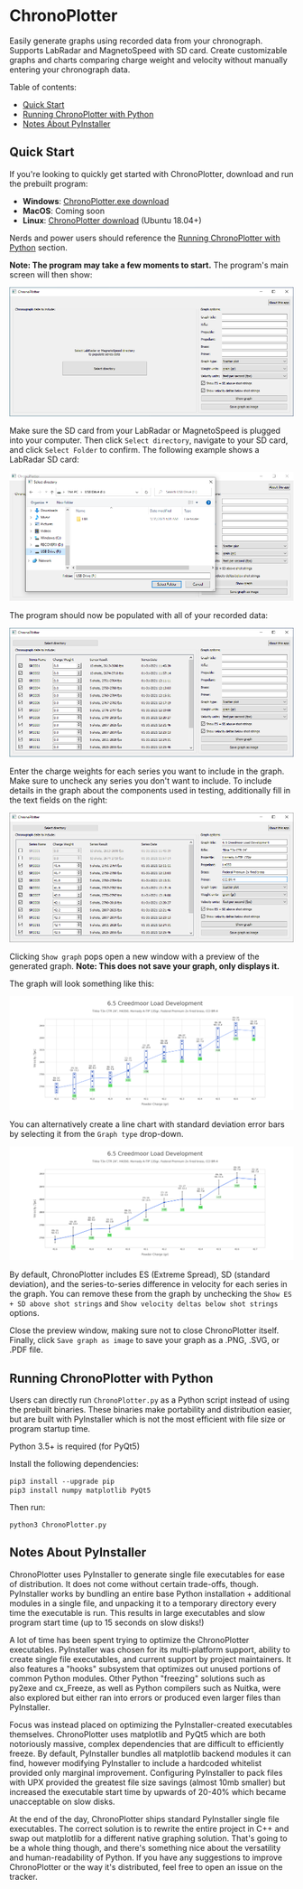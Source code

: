 # ChronoPlotter

Easily generate graphs using recorded data from your chronograph. Supports LabRadar and MagnetoSpeed with SD card. Create customizable graphs and charts comparing charge weight and velocity without manually entering your chronograph data.

Table of contents:
* [Quick Start](#quick-start)
* [Running ChronoPlotter with Python](#running-chronoplotter-with-python)
* [Notes About PyInstaller](#notes-about-pyinstaller)

## Quick Start

If you're looking to quickly get started with ChronoPlotter, download and run the prebuilt program:

* **Windows**: [ChronoPlotter.exe download](https://github.com/mncoppola/ChronoPlotter/releases/latest/download/ChronoPlotter-Windows.exe)
* **MacOS**: Coming soon
* **Linux**: [ChronoPlotter download](https://github.com/mncoppola/ChronoPlotter/releases/latest/download/ChronoPlotter-Linux) (Ubuntu 18.04+)

Nerds and power users should reference the [Running ChronoPlotter with Python](#running-chronoplotter-with-python) section.

**Note: The program may take a few moments to start.** The program's main screen will then show:

![Home screen](https://github.com/mncoppola/ChronoPlotter/blob/main/images/1.png?raw=true)

Make sure the SD card from your LabRadar or MagnetoSpeed is plugged into your computer. Then click `Select directory`, navigate to your SD card, and click `Select Folder` to confirm. The following example shows a LabRadar SD card:

![Directory selection](https://github.com/mncoppola/ChronoPlotter/blob/main/images/2.png?raw=true)

The program should now be populated with all of your recorded data:

![Populated series data](https://github.com/mncoppola/ChronoPlotter/blob/main/images/3.png?raw=true)

Enter the charge weights for each series you want to include in the graph. Make sure to uncheck any series you don't want to include. To include details in the graph about the components used in testing, additionally fill in the text fields on the right:

![Full details filled out](https://github.com/mncoppola/ChronoPlotter/blob/main/images/4.png?raw=true)

Clicking `Show graph` pops open a new window with a preview of the generated graph. **Note: This does not save your graph, only displays it.**

The graph will look something like this:

![Scatter plot](https://github.com/mncoppola/ChronoPlotter/blob/main/images/scatter.png?raw=true)

You can alternatively create a line chart with standard deviation error bars by selecting it from the `Graph type` drop-down.

![Line chart + SD](https://github.com/mncoppola/ChronoPlotter/blob/main/images/line.png?raw=true)

By default, ChronoPlotter includes ES (Extreme Spread), SD (standard deviation), and the series-to-series difference in velocity for each series in the graph. You can remove these from the graph by unchecking the `Show ES + SD above shot strings` and `Show velocity deltas below shot strings` options.

Close the preview window, making sure not to close ChronoPlotter itself. Finally, click `Save graph as image` to save your graph as a .PNG, .SVG, or .PDF file.

## Running ChronoPlotter with Python

Users can directly run `ChronoPlotter.py` as a Python script instead of using the prebuilt binaries. These binaries make portability and distribution easier, but are built with PyInstaller which is not the most efficient with file size or program startup time.

Python 3.5+ is required (for PyQt5)

Install the following dependencies:
```
pip3 install --upgrade pip
pip3 install numpy matplotlib PyQt5
```

Then run:
```
python3 ChronoPlotter.py
```

## Notes About PyInstaller

ChronoPlotter uses PyInstaller to generate single file executables for ease of distribution. It does not come without certain trade-offs, though. PyInstaller works by bundling an entire base Python installation + additional modules in a single file, and unpacking it to a temporary directory every time the executable is run. This results in large executables and slow program start time (up to 15 seconds on slow disks!)

A lot of time has been spent trying to optimize the ChronoPlotter executables. PyInstaller was chosen for its multi-platform support, ability to create single file executables, and current support by project maintainers. It also features a "hooks" subsystem that optimizes out unused portions of common Python modules. Other Python "freezing" solutions such as py2exe and cx_Freeze, as well as Python compilers such as Nuitka, were also explored but either ran into errors or produced even larger files than PyInstaller.

Focus was instead placed on optimizing the PyInstaller-created executables themselves. ChronoPlotter uses matplotlib and PyQt5 which are both notoriously massive, complex dependencies that are difficult to efficiently freeze. By default, PyInstaller bundles all matplotlib backend modules it can find, however modifying PyInstaller to include a hardcoded whitelist provided only marginal improvement. Configuring PyInstaller to pack files with UPX provided the greatest file size savings (almost 10mb smaller) but increased the executable start time by upwards of 20-40% which became unacceptable on slow disks.

At the end of the day, ChronoPlotter ships standard PyInstaller single file executables. The correct solution is to rewrite the entire project in C++ and swap out matplotlib for a different native graphing solution. That's going to be a whole thing though, and there's something nice about the versatility and human-readability of Python. If you have any suggestions to improve ChronoPlotter or the way it's distributed, feel free to open an issue on the tracker.
